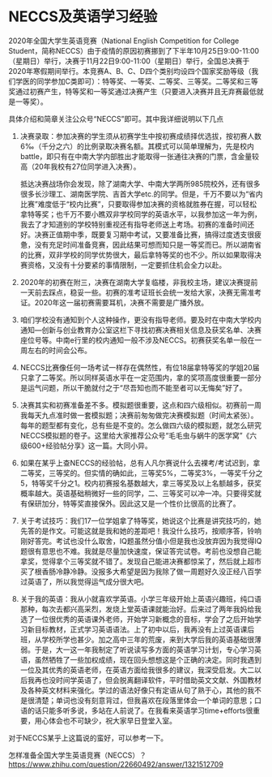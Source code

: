 # NECCS及英语学习经验

2020年全国大学生英语竞赛（National English Competition for College Student，简称NECCS）由于疫情的原因初赛挪到了下半年10月25日9:00-11:00（星期日）举行，决赛于11月22日9:00-11:00（星期日）举行，全国总决赛于2020年寒假期间举行。本竞赛A、B、C、D四个类别均设四个国家奖励等级（我们学医的同学参加C类即可）：特等奖、一等奖、二等奖、三等奖。二等奖和三等奖通过初赛产生，特等奖和一等奖通过决赛产生（只要进入决赛并且无弃赛最低就是一等奖）。

具体介绍和简章关注公众号“NECCS”即可。其中我详细说明以下几点

1. 决赛录取：参加决赛的学生须从初赛学生中按初赛成绩择优选拔，按初赛人数6‰（千分之六）的比例录取决赛名额。其模式可以简单理解为，先是校内battle，即只有在中南大学内部胜出才能取得一张通往决赛的门票，含金量较高（20年我校有27位同学进入决赛）。

    抵达决赛战场你会发现，除了湖南大学、中南大学两所985院校外，还有很多很多长沙理工、湖南医学院、吉首大学etc.的同学。但是，千万不要以为“省内比赛”难度低于“校内比赛”，只要取得参加决赛的资格就胜券在握，可以轻松拿特等奖；也千万不要小瞧双非学校同学的英语水平，以我参加这一年为例，我去了才知道别的学校特别重视还有指导老师送上考场。初赛的准备时间还好。决赛正值期中季，既要复习期中考试，又要准备比赛，搞得过度透支很疲惫，没有充足时间准备竞赛，因此结果可想而知只是一等奖而已。所以湖南省的比赛，双非学校的同学优势很大，最后拿特等奖的也不少。所以如果取得决赛资格，又没有十分要紧的事情限制，一定要抓住机会全力以赴。

2. 2020年的初赛在附三，决赛在湖南大学复临楼，非我校主场，建议决赛提前一天前去踩点，稳妥一些。初赛的准考证班长会统一发给大家，决赛无需准考证。2020年这一届初赛需要耳机，决赛不需要是广播外放。

3. 咱们学校没有通知到个人这种操作，更没有指导老师。要及时在中南大学校内通知—创新与创业教育办公室这栏下寻找初赛决赛相关信息及获奖名单、决赛座位号等。中南e行里的校内通知一般不涉及NECCS。初赛获奖名单一般在一周左右的时间会公布。

4. NECCS比赛像任何一场考试一样存在偶然性，有位18届拿特等奖的学姐20届只拿了二等奖。所以同样英语水平在一定范围内，拿的奖项高度很重要一部分是运气问题，所以干脆就付之于“尽吾知也而不能至者可以无悔矣”好了。

5. 决赛其实和初赛准备差不多。模拟题很重要，这点和四六级相似。初赛前一周我每天九点准时做一套模拟题；决赛前匆匆做完决赛模拟题（时间太紧张）。每年的题型都有变化，总有些是不变的。怎么做四六级的模拟题，就怎么研究NECCS模拟题的卷子。这里给大家推荐公众号“毛毛虫与蜗牛的医学窝”《六级600+经验帖分享》这一篇。大同小异。

6. 如果在某乎上查NECCS的经验帖，总有人凡尔赛说什么去裸考/考试迟到，拿二等奖，三等奖的。但实情的确如此，三等奖5%，二等奖3%，一等奖千分之5，特等奖千分之1。校内初赛报名基数越大，拿三等奖及以上名额越多，获奖概率越大。英语基础稍微好一些的同学，二、三等奖可以冲一冲。只要得奖就有保研加分，特等奖直接保外。因此这又是一个性价比很高的比赛了。

7. 关于考试技巧：我们17一位学姐拿了特等奖，她说这个比赛是讲究技巧的，她先答的是作文。可能这就是我和她的差距吧！我没什么技巧，按顺序答，铃响刚好答完。考试也没什么取舍，IQ题虽然分值小但是我也没放弃因为我觉得IQ题很有意思也不难。我就是尽量加快速度，保证答完试卷。考前也没想自己能拿奖，觉得拿个三等奖就不错了。发现自己能进决赛都惊呆了，然后就上超市买了根香肠冷静冷静。没报多大希望是因为我除了做一周题好久没正经八百学过英语了，所以我觉得运气成分很大吧。

8. 关于我的英语：我从小就喜欢学英语。小学三年级开始上英语兴趣班，纯口语那种，每次去都兴高采烈，发烧上堂英语课就能治好。后来过了两年我妈给我选了一位很优秀的英语课外老师，开始学习新概念的音标，学会了之后开始学习新目标教材，正式学习英语语法。上了初中以后，我再没有上过英语课后班，从学校所学也甚少。加之高中三年的荒废，来到大学后我的英语基础很薄弱。于是，大一这一年我制定了听说读写多方面的英语学习计划，专心学习英语，虽然牺牲了一些加权成绩，现在回头想想这是个正确的决定。同时我遇到一位及其优秀的英语老师，在英语方面给我很多的建议，我深受启发。大二以后我再也没时间学英语了，但会脱离翻译软件，平时借助英文文献、外国教材及各种英文材料来强化。学过的语法好像只有定语从句了熟于心，其他的我不是很清楚；单词也没有刻意背过，但我喜欢在段落里体会一个单词的意思；口语的话只能多听多说，多站在人前说了。在我看来英语学习time+efforts很重要，用心体会也不可缺少，祝大家早日登堂入室。

对于NECCS某乎上这篇说的蛮好，可以参考一下。

怎样准备全国大学生英语竞赛（NECCS）？ https://www.zhihu.com/question/22660492/answer/1321512709